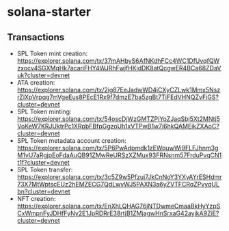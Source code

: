 # solana-starter

## Transactions

- SPL Token mint creation: https://explorer.solana.com/tx/37mAHbyS6AfNKdhFCc4WC1DfUvqfQWzxocv4SGXMqHk7acariFHY4WJRhFwjfHKjdDK8atQcgwER4BCa68ZDaVuk?cluster=devnet
- ATA creation: https://explorer.solana.com/tx/2ig87EeJadwWD4jCXyCZLwk1Mmx5NszrZiXpVrpqg7mVgeEus8PEcE1Rx9f7dmzE7ba5zgBt7TiFEdVHNQZvFiGS?cluster=devnet
- SPL Token minting: https://explorer.solana.com/tx/54oscDjWzGMTZPiYoZJaqSbj5Xt2MNtj5VoKeW7KRJUktrPc1XRpbFBfpGgzoUh1xVTPwB1w7i6hkQAMEikZXAoC?cluster=devnet
- SPL Token metadata account creation: https://explorer.solana.com/tx/5P6PwAdpmdk1zEWquwWi9FLFJhnm3gM1vU7aRgjpEoFdaAuQB91ZMwReURSzXZMux93FRNsnm57FrduPvqCN1t1f?cluster=devnet
- SPL Token transfer: https://explorer.solana.com/tx/3c5Z9w5Pfzui7JkCnNoY3YXyAYrESHdmr73X7MtWptscEUz2hEMZECG7QdLwvWJ5PAXN3a6yZVTFCRqZPvyqULbn?cluster=devnet
- NFT creation: https://explorer.solana.com/tx/EnXhLQHAG76jNTDwmeCmaaBkHyYzpSCxWmpnFyJDHfFyNy2E1JpRDRrE38rtjB1ZMjagwHnSrxaG42ayjkA9ZiE?cluster=devnet
